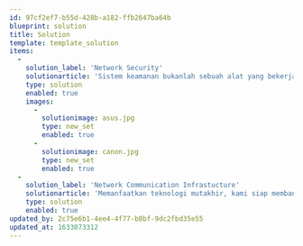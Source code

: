 ```yaml
---
id: 97cf2ef7-b55d-428b-a182-ffb2647ba64b
blueprint: solution
title: Solution
template: template_solution
items:
  -
    solution_label: 'Network Security'
    solutionarticle: 'Sistem keamanan bukanlah sebuah alat yang bekerja sendiri, melainkan adalah sistem yang bekerja untuk menciptakan network environment yang aman. Kami adalah ahlinya dalam bidang firewall, intelligence intrusion detection and prevention, virtual private network, secure web access, security monitoring system, security information & management solution, antivirus endpoint solution, dan alat sekuritas lainnya yang dapat melindungi sistem anda secara fisik maupun virtual.'
    type: solution
    enabled: true
    images:
      -
        solutionimage: asus.jpg
        type: new_set
        enabled: true
      -
        solutionimage: canon.jpg
        type: new_set
        enabled: true
  -
    solution_label: 'Network Communication Infrastucture'
    solutionarticle: 'Memanfaatkan teknologi mutakhir, kami siap membantu perusahaan Anda membuat Network & Communication Infrastructure yang bisa diandalkan dengan biaya yang efektif. Solusi ini meningkatkan konektivitas lokal maupun jarak jauh Anda yang dapat digunakan untuk DC-DRC replications maupun voice atau video conference.'
    type: solution
    enabled: true
updated_by: 2c75e6b1-4ee4-4f77-b8bf-9dc2fbd35e55
updated_at: 1633073312
---
```

